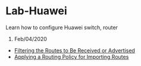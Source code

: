 # Lab-Huawei
Learn how to configure Huawei switch, router

1. Feb/04/2020
  * [Filtering the Routes to Be Received or Advertised](Filtering-the-Routes-to-Be-Received-or-Advertised.md)
  * [Applying a Routing Policy for Importing Routes](Applying-a-Routing-Policy-for-Importing-Routes.md)
